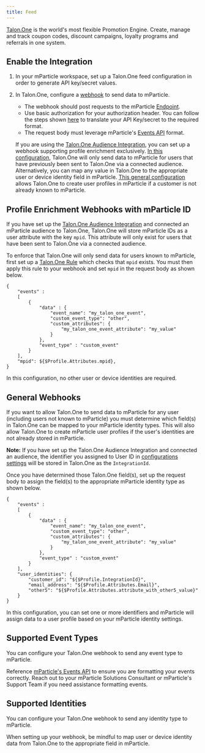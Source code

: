 ```yaml
---
title: Feed
---
```


[Talon.One](https://talon.one/) is the world's most flexible Promotion Engine. Create, manage and track coupon codes, discount campaigns, loyalty programs and referrals in one system.

## Enable the Integration

1. In your mParticle workspace, set up a Talon.One feed configuration  in order to generate API key/secret values.
2. In Talon.One, configure a [webhook](https://docs.talon.one/docs/dev/tutorials/creating-a-webhook) to send data to mParticle. 

   * The webhook should post requests to the mParticle [Endpoint](/developers/partners/inbound-integrations/).
   * Use basic authorization for your authorization header. You can follow the steps shown [here](/developers/server/http/#authentication) to translate your API Key/secret to the required format.
   * The request body must leverage mParticle's [Events API](/developers/server/json-reference/) format.

    If you are using the [Talon.One Audience Integration](/integrations/talon-one/audience/), you can set up a webhook supporting profile enrichment exclusively. [In this configuration](#profile-enrichment-webhooks-with-mparticle-id), Talon.One will only send data to mParticle for users that have previously been sent to Talon.One via a connected audience. Alternatively, you can map any value in Talon.One to the appropriate user or device identity field in mParticle. [This general configuration](#general-webhooks) allows Talon.One to create user profiles in mParticle if a customer is not already known to mParticle. 

## Profile Enrichment Webhooks with mParticle ID

If you have set up the [Talon.One Audience Integration](/integrations/talon-one/audience/) and connected an mParticle audience to Talon.One, Talon.One will store mParticle IDs as a user attribute with the key `mpid`. This attribute will only exist for users that have been sent to Talon.One via a connected audience.

To enforce that Talon.One will only send data for users known to mParticle, first set up a [Talon.One Rule](https://help.talon.one/hc/en-us/articles/360005130799-The-Rule-Builder) which checks that `mpid` exists. You must then apply this rule to your webhook and set `mpid` in the request body as shown below.

```
{
    "events" :
    [
        {
            "data" : {
            	"event_name": "my_talon_one_event",
            	"custom_event_type": "other",
            	"custom_attributes": {
            		"my_talon_one_event_attribute": "my_value"
            	}
            },
            "event_type" : "custom_event"
        }
    ],
    "mpid": ${$Profile.Attributes.mpid},
}
```

In this configuration, no other user or device identities are required.

## General Webhooks

If you want to allow Talon.One to send data to mParticle for any user (including users not known to mParticle) you must determine which field(s) in Talon.One can be mapped to your mParticle identity types. This will also allow Talon.One to create mParticle user profiles if the user's identities are not already stored in mParticle.

<b>Note:</b> If you have set up the Talon.One Audience Integration and connected an audience, the identifier you assigned to User ID in [configurations settings](/integrations/talon-one/audience/#configuration-settings) will be stored in Talon.One as the `IntegrationId`. 

Once you have determined those Talon.One field(s), set up the request body to assign the field(s) to the appropriate mParticle identity type as shown below.

```
{
    "events" :
    [
        {
            "data" : {
            	"event_name": "my_talon_one_event",
            	"custom_event_type": "other",
            	"custom_attributes": {
            		"my_talon_one_event_attribute": "my_value"
            	}
            },
            "event_type" : "custom_event"
        }
    ],
    "user_identities": {
    	"customer_id": "${$Profile.IntegrationId}",
    	"email_address": "${$Profile.Attributes.Email}",
    	"other5": "${$Profile.Attributes.attribute_with_other5_value}"
    }
}
```

In this configuration, you can set one or more identifiers and mParticle will assign data to a user profile based on your mParticle identity settings.

## Supported Event Types

You can configure your Talon.One webhook to send any event type to mParticle. 

Reference [mParticle's Events API](/developers/server/json-reference/) to ensure you are formatting your events correctly. Reach out to your mParticle Solutions Consultant or mParticle's Support Team if you need assistance formatting events.

## Supported Identities

You can configure your Talon.One webhook to send any identity type to mParticle. 

When setting up your webhook, be mindful to map user or device identity data from Talon.One to the appropriate field in mParticle. 
